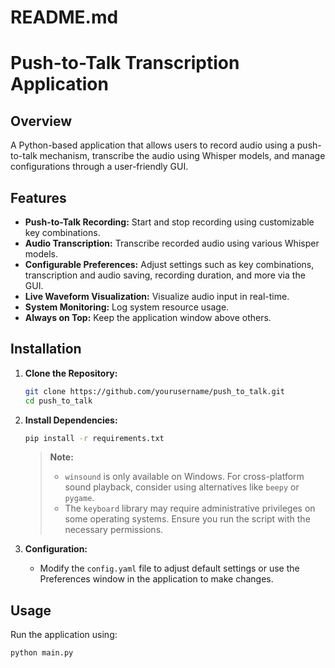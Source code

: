 # README.md
# Push-to-Talk Transcription Application

## Overview
A Python-based application that allows users to record audio using a push-to-talk mechanism, transcribe the audio using Whisper models, and manage configurations through a user-friendly GUI.

## Features
- **Push-to-Talk Recording:** Start and stop recording using customizable key combinations.
- **Audio Transcription:** Transcribe recorded audio using various Whisper models.
- **Configurable Preferences:** Adjust settings such as key combinations, transcription and audio saving, recording duration, and more via the GUI.
- **Live Waveform Visualization:** Visualize audio input in real-time.
- **System Monitoring:** Log system resource usage.
- **Always on Top:** Keep the application window above others.

## Installation

1. **Clone the Repository:**
    ```bash
    git clone https://github.com/yourusername/push_to_talk.git
    cd push_to_talk
    ```

2. **Install Dependencies:**
    ```bash
    pip install -r requirements.txt
    ```

    > **Note:** 
    > - `winsound` is only available on Windows. For cross-platform sound playback, consider using alternatives like `beepy` or `pygame`.
    > - The `keyboard` library may require administrative privileges on some operating systems. Ensure you run the script with the necessary permissions.

3. **Configuration:**
    - Modify the `config.yaml` file to adjust default settings or use the Preferences window in the application to make changes.

## Usage

Run the application using:
```bash
python main.py
